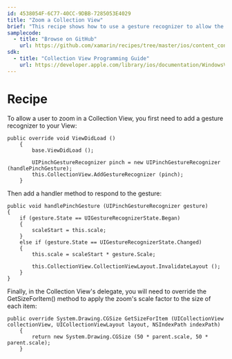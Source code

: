 ```yaml
---
id: 4538054F-6C77-40CC-9DBB-7285053E4029
title: "Zoom a Collection View"
brief: "This recipe shows how to use a gesture recognizer to allow the user to zoom in a Collection View."
samplecode:
  - title: "Browse on GitHub" 
    url: https://github.com/xamarin/recipes/tree/master/ios/content_controls/collection_view/collection_view_zoom
sdk:
  - title: "Collection View Programming Guide" 
    url: https://developer.apple.com/library/ios/documentation/WindowsViews/Conceptual/CollectionViewPGforIOS/Introduction/Introduction.html
---
```


<a name="Recipe" class="injected"></a>


# Recipe

To allow a user to zoom in a Collection View, you first need to add a gesture
	recognizer to your View:

```
public override void ViewDidLoad ()
	{
		base.ViewDidLoad ();

		UIPinchGestureRecognizer pinch = new UIPinchGestureRecognizer (handlePinchGesture);
		this.CollectionView.AddGestureRecognizer (pinch);
	}
```

Then add a handler method to respond to the gesture:

```
public void handlePinchGesture (UIPinchGestureRecognizer gesture)
{
	if (gesture.State == UIGestureRecognizerState.Began)
	{
		scaleStart = this.scale;
	}
	else if (gesture.State == UIGestureRecognizerState.Changed)
	{
		this.scale = scaleStart * gesture.Scale;

		this.CollectionView.CollectionViewLayout.InvalidateLayout ();
	}
}
```

Finally, in the Collection View's delegate, you will need to override
	the GetSizeForItem() method to apply the zoom's scale factor to the size of each item:

```
public override System.Drawing.CGSize GetSizeForItem (UICollectionView collectionView, UICollectionViewLayout layout, NSIndexPath indexPath)
	{
		return new System.Drawing.CGSize (50 * parent.scale, 50 * parent.scale);
	}
```

